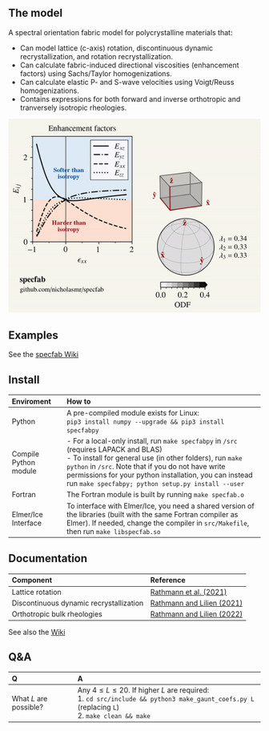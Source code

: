 ## The model

A spectral orientation fabric model for polycrystalline materials that:
- Can model lattice (c-axis) rotation, discontinuous dynamic recrystallization, and rotation recrystallization.
- Can calculate fabric-induced directional viscosities (enhancement factors) using Sachs/Taylor homogenizations.
- Can calculate elastic P- and S-wave velocities using Voigt/Reuss homogenizations.
- Contains expressions for both forward and inverse orthotropic and tranversely isotropic rheologies.

![image](demo/cube-crush-animation/cube-crush.gif)

## Examples
See the [specfab Wiki](https://github.com/nicholasmr/specfab/wiki)

## Install

| Enviroment | How to |
| :--- | :--- |
| Python | A pre-compiled module exists for Linux:<br>`pip3 install numpy --upgrade && pip3 install specfabpy` |
| Compile Python module |- For a local-only install, run `make specfabpy` in `/src` (requires LAPACK and BLAS) <br>- To install for general use (in other folders), run `make python` in `/src`. Note that if you do not have write permissions for your python installation, you can instead run `make specfabpy; python setup.py install --user`|
| Fortran | The Fortran module is built by running `make specfab.o` |
| Elmer/Ice Interface | To interface with Elmer/Ice, you need a shared version of the libraries (built with the same Fortran compiler as Elmer). If needed, change the compiler in `src/Makefile`, then run `make libspecfab.so` |

## Documentation

| Component | Reference |
| :--- | :--- |
| Lattice rotation | [Rathmann et al. (2021)](https://doi.org/10.1017/jog.2020.117) |
| Discontinuous dynamic recrystallization | [Rathmann and Lilien (2021)](https://doi.org/10.1017/jog.2021.88) |
| Orthotropic bulk rheologies | [Rathmann and Lilien (2022)](https://doi.org/10.1017/jog.2022.33) |

See also the [Wiki](https://github.com/nicholasmr/specfab/wiki)

## Q&A

| **Q** | **A** |
| :--- | :--- |
| What $L$ are possible? | Any $4\leq L\leq 20$. If higher $L$ are required: <br>1. `cd src/include && python3 make_gaunt_coefs.py L` (replacing `L`) <br>2. `make clean && make` |
